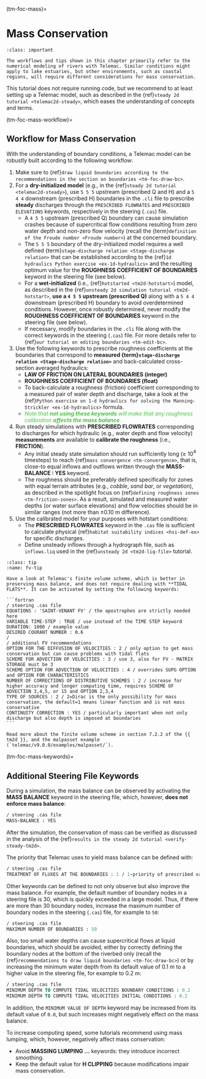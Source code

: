 (tm-foc-mass)=
# Mass Conservation

```{admonition} Tips for modeling rivers
:class: important

The workflows and tips shown in this chapter primarily refer to the numerical modeling of rivers with Telemac. Similar conditions might apply to lake estuaries, but other environments, such as coastal regions, will require different considerations for mass conservation.
```

This tutorial does not require running code, but we recommend to at least setting up a Telemac model, such as described in the {ref}`steady 2d tutorial <telemac2d-steady>`, which eases the understanding of concepts and terms.

(tm-foc-mass-workflow)=
## Workflow for Mass Conservation

With the understanding of boundary conditions, a Telemac model can be robustly built according to the following workflow:

1. Make sure to {ref}`draw liquid boundaries according to the recommendations in the section on boundaries <tm-foc-draw-bc>`.
1. For a **dry-initialized model** (e.g., in the {ref}`steady 2d tutorial <telemac2d-steady>`), use `5 5 5` upstream (prescribed Q and H) and a `5 4 4` downstream (prescribed H) boundaries in the `.cli` file to prescribe **steady** discharges through the `PRESCRIBED FLOWRATES` and `PRESCRIBED ELEVATIONS` keywords, respectively in the steering (`.cas`) file.
   * A `4 5 5` upstream (prescribed Q) boundary can cause simulation crashes because of supercritical flow conditions resulting from zero water depth and non-zero flow velocity (recall the {term}`definition of the Froude number <Froude number>`) at the concerned boundary.
   * The `5 5 5` boundary of the dry-initialized model requires a well defined {term}`stage-discharge relation <Stage-discharge relation>` that can be established according to the {ref}`1d hydraulics Python exercise <ex-1d-hydraulics>` and the resulting optimum value for the **ROUGHNESS COEFFICIENT OF BOUNDARIES** keyword in the steering file (see below).
   * For a **wet-initialized** (i.e., {ref}`hotstarted <tm2d-hotstart>`) model, as described in the {ref}`unsteady 2d simulation tutorial <tm2d-hotstart>`, **use a `4 5 5` upstream (prescribed Q)** along with a `5 4 4` downstream (prescribed H) boundary to avoid overdetermined conditions. However, once robustly determined, never modify the **ROUGHNESS COEFFICIENT OF BOUNDARIES** keyword in the steering file (see below).
   * If necessary, modify boundaries in the `.cli` file along with the correct keywords in the steering (`.cas`) file. For more details refer to {ref}`our tutorial on editing boundaries <tm-edit-bc>`.
1. Use the following keywords to prescribe roughness coefficients at the boundaries that correspond to **measured {term}`stage-discharge relation <Stage-discharge relation>`** and back-calculated cross-section averaged hydraulics:
   * **LAW OF FRICTION ON LATERAL BOUNDARIES (integer)**
   * **ROUGHNESS COEFFICIENT OF BOUNDARIES (float)**
   * To back-calculate a roughness (friction) coefficient corresponding to a measured pair of water depth and discharge, take a look at the {ref}`Python exercise on 1-d hydraulics for solving the Manning-Strickler <ex-1d-hydraulics>` formula.
   * *<span style="color: #41C639 ">Note that **not using these keywords** will make that any roughness calibration **affects the mass balance**.</span>*
1. Run steady simulations with **PRESCRIBED FLOWRATES** corresponding to discharges for which hydraulic (e.g., water depth and flow velocity) **measurements** are available to **calibrate the roughness** (i.e., **FRICTION**).
   * Any initial steady state simulation should run sufficiently long ($\geq$ 10$^4$ timesteps) to reach {ref}`mass convergence <tm-convergence>`, that is, close-to equal inflows and outflows written through the **MASS-BALANCE : YES** keyword.
   * The roughness should be preferably defined specifically for zones with equal terrain attributes (e.g., *cobble*, *sand bar*, or *vegetation*), as described in the spotlight focus on {ref}`defining roughness zones <tm-friction-zones>`. As a result, simulated and measured water depths (or water surface elevations) and flow velocities should be in similar ranges (not more than $\pm$0.10 m difference).
1. Use the calibrated model for your purposes with hotstart conditions:
   * The **PRESCRIBED FLOWRATES** keyword in the `.cas` file is sufficient to calculate physical {ref}`habitat suitability indices <hsi-def-ex>` for specific discharges.
   * Define unsteady inflows through a hydrograph file, such as `inflows.liq` used in the {ref}`unsteady 2d <tm2d-liq-file>` tutorial.


````{admonition} Finite volume solver
:class: tip
:name: fv-tip

Have a look at Telemac's finite volume scheme, which is better in preserving mass balance, and does not require dealing with **TIDAL FLATS**. It can be activated by setting the following keywords:

```fortran
/ steering .cas file
EQUATIONS : 'SAINT-VENANT FV' / the apostrophes are strictly needed here
VARIABLE TIME-STEP : TRUE / use instead of the TIME STEP keyword
DURATION: 1000 / example value
DESIRED COURANT NUMBER : 0.6
/
/ additional FV recommendations
OPTION FOR THE DIFFUSION OF VELOCITIES : 2 / only option to get mass conservation but can cause problems with tidal flats
SCHEME FOR ADVECTION OF VELOCITIES : 3 / use 3, also for FV - MATRIX STORAGE must be 3
SCHEME OPTION FOR ADVECTION OF VELOCITIES : 4 / overrides SUPG OPTION and OPTION FOR CHARACTERISTICS
NUMBER OF CORRECTIONS OF DISTRIBUTIVE SCHEMES : 2 / increase for higher accuracy and longer computing time, requires SCHEME OF ADVECTION 3,4,5, or 15 and OPTION 2,3,4
TYPE OF SOURCES : 2 / 2=Dirac is the only possibility for mass conservation, the default=1 means linear function and is not mass conservative
CONTINUITY CORRECTION : YES / particularly important when not only discharge but also depth is imposed at boundaries
```

Read more about the finite volume scheme in section 7.2.2 of the {{ tm2d }}, and the malpasset example (`telemac/v9.0.0/examples/malpasset/`).

````

(tm-foc-mass-keywords)=
## Additional Steering File Keywords 

During a simulation, the mass balance can be observed by activating the **MASS BALANCE** keyword in the steering file, which, however, **does not enforce mass balance**:

```fortran
/ steering .cas file
MASS-BALANCE : YES
```

After the simulation, the conservation of mass can be verified as discussed in the analysis of the {ref}`results in the steady 2d tutorial <verify-steady-tm2d>`.

The priority that Telemac uses to yield mass balance can be defined with:

```fortran
/ steering .cas file
TREATMENT OF FLUXES AT THE BOUNDARIES : 1 / 1-priority of prescribed values, 2-priority of correct fluxes
```

Other keywords can be defined to not only observe but also improve the mass balance. For example, the default number of boundary nodes in a steering file is 30, which is quickly exceeded in a large model. Thus, if there are more than 30 boundary nodes, increase the maximum number of boundary nodes in the steering (`.cas`) file, for example to `50`:

```fortran
/ steering .cas file
MAXIMUM NUMBER OF BOUNDARIES : 50
```

Also, too small water depths can cause supercritical flows at liquid boundaries, which should be avoided, either by correctly defining the boundary nodes at the bottom of the riverbed only (recall the {ref}`recommendations to draw liquid boundaries <tm-foc-draw-bc>`) or by increasing the minimum water depth from its default value of 0.1 m to a higher value in the steering file, for example to 0.2 m:

```fortran
/ steering .cas file
MINIMUM DEPTH TO COMPUTE TIDAL VELOCITIES BOUNDARY CONDITIONS : 0.2
MINIMUM DEPTH TO COMPUTE TIDAL VELOCITIES INITIAL CONDITIONS : 0.2
```

In addition, the `MINIMUM VALUE OF DEPTH` keyword may be increased from its default value of `0.0`, but such increases might negatively effect on the mass balance.

To increase computing speed, some tutorials recommend using mass lumping, which, however, negatively affect mass conservation:

* Avoid **MASSING LUMPING ...** keywords: they introduce incorrect smoothing.
* Keep the default value for **H CLIPPING** because modifications impair mass conservation.
